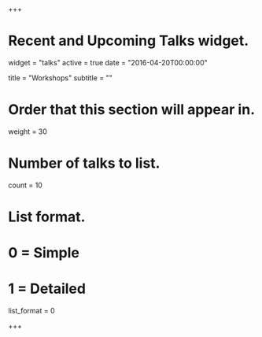 +++
# Recent and Upcoming Talks widget.
widget = "talks"
active = true
date = "2016-04-20T00:00:00"

title = "Workshops"
subtitle = ""

# Order that this section will appear in.
weight = 30

# Number of talks to list.
count = 10

# List format.
#   0 = Simple
#   1 = Detailed
list_format = 0

+++


